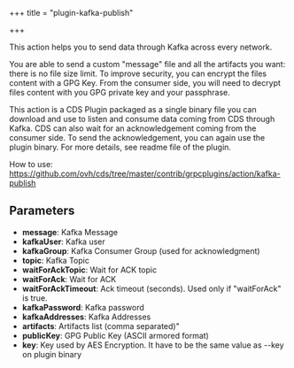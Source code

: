 +++
title = "plugin-kafka-publish"

+++

This action helps you to send data through Kafka across every network.

You are able to send a custom "message" file and all the artifacts you want: there is no file size limit. To improve security, you can encrypt the files content with a GPG Key. From the consumer side, you will need to decrypt files content with you GPG private key and your passphrase.

This action is a CDS Plugin packaged as a single binary file you can download and use to listen and consume data coming from CDS through Kafka. CDS can also wait for an acknowledgement coming from the consumer side. To send the acknowledgement, you can again use the plugin binary. For more details, see readme file of the plugin.

How to use: https://github.com/ovh/cds/tree/master/contrib/grpcplugins/action/kafka-publish


## Parameters

* **message**: Kafka Message
* **kafkaUser**: Kafka user
* **kafkaGroup**: Kafka Consumer Group (used for acknowledgment)
* **topic**: Kafka Topic
* **waitForAckTopic**: Wait for ACK topic
* **waitForAck**: Wait for ACK
* **waitForAckTimeout**: Ack timeout (seconds). Used only if "waitForAck" is true.
* **kafkaPassword**: Kafka password
* **kafkaAddresses**: Kafka Addresses
* **artifacts**: Artifacts list (comma separated)"
* **publicKey**: GPG Public Key (ASCII armored format)
* **key**: Key used by AES Encryption. It have to be the same value as --key on plugin binary



